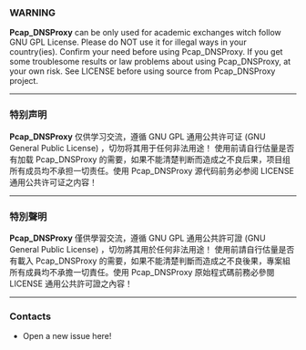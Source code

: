 ### WARNING
**Pcap_DNSProxy** can be only used for academic exchanges witch follow GNU GPL License. Please do NOT use it for illegal ways in your country(ies). Confirm your need before using Pcap_DNSProxy. If you get some troublesome results or law problems about using Pcap_DNSProxy, at your own risk. See LICENSE before using source from Pcap_DNSProxy project.

---
### 特别声明
**Pcap_DNSProxy** 仅供学习交流，遵循 GNU GPL 通用公共许可证 (GNU General Public License) ，切勿将其用于任何非法用途！
使用前请自行估量是否有加载 Pcap_DNSProxy 的需要，如果不能清楚判断而造成之不良后果，项目组所有成员均不承担一切责任。使用 Pcap_DNSProxy 源代码前务必参阅 LICENSE 通用公共许可证之内容！

---
### 特別聲明
**Pcap_DNSProxy** 僅供學習交流，遵循 GNU GPL 通用公共許可證 (GNU General Public License) ，切勿將其用於任何非法用途！
使用前請自行估量是否有載入 Pcap_DNSProxy 的需要，如果不能清楚判斷而造成之不良後果，專案組所有成員均不承擔一切責任。使用 Pcap_DNSProxy 原始程式碼前務必參閱 LICENSE 通用公共許可證之內容！

---
### Contacts
* Open a new issue here!
